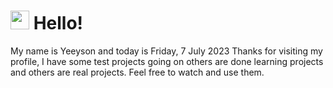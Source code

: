  <h1>
    <img src="https://emojis.slackmojis.com/emojis/images/1643510097/45343/hi.gif?1643510097" width="30"/> 
    Hello!
 </h1>
 <p>
    My name is Yeeyson and today is Friday, 7 July 2023
    Thanks for visiting my profile, I have some test projects going on others are done learning projects and others are real projects.
    Feel free to watch and use them.
 </p>
